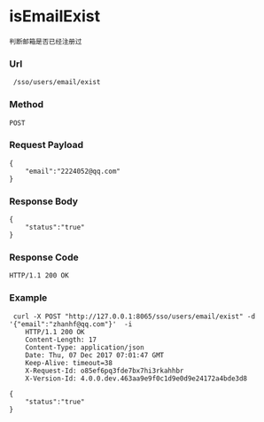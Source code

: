 # isEmailExist
    判断邮箱是否已经注册过
    
### Url
     /sso/users/email/exist
    
### Method
    POST

### Request Payload
    {
        "email":"2224052@qq.com"
    }

### Response Body
    {
        "status":"true"
    }
    
### Response Code
    HTTP/1.1 200 OK

### Example
     curl -X POST "http://127.0.0.1:8065/sso/users/email/exist" -d '{"email":"zhanhf@qq.com"}'  -i
        HTTP/1.1 200 OK
        Content-Length: 17
        Content-Type: application/json
        Date: Thu, 07 Dec 2017 07:01:47 GMT
        Keep-Alive: timeout=38
        X-Request-Id: o85ef6pq3fde7bx7hi3rkahhbr
        X-Version-Id: 4.0.0.dev.463aa9e9f0c1d9e0d9e24172a4bde3d8

    {
        "status":"true"
    }
